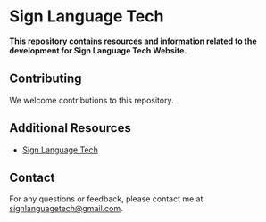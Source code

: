 # Sign Language Tech

**This repository contains resources and information related to the development for Sign Language Tech Website.**

## Contributing

We welcome contributions to this repository.

## Additional Resources

* [Sign Language Tech](https://signlanguagetech.com/)

## Contact

For any questions or feedback, please contact me at [signlanguagetech@gmail.com](mailto:signlanguagetech@gmail.com).
